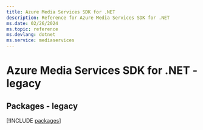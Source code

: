 ```yaml
---
title: Azure Media Services SDK for .NET
description: Reference for Azure Media Services SDK for .NET
ms.date: 02/26/2024
ms.topic: reference
ms.devlang: dotnet
ms.service: mediaservices
---
```

# Azure Media Services SDK for .NET - legacy
## Packages - legacy
[!INCLUDE [packages](media-services-index.md)]